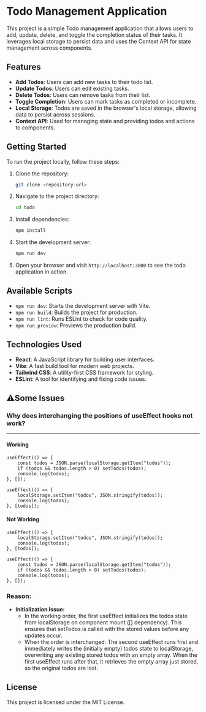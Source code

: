 # Todo Management Application

This project is a simple Todo management application that allows users to add, update, delete, and toggle the completion status of their tasks. It leverages local storage to persist data and uses the Context API for state management across components.

## Features

- **Add Todos**: Users can add new tasks to their todo list.
- **Update Todos**: Users can edit existing tasks.
- **Delete Todos**: Users can remove tasks from their list.
- **Toggle Completion**: Users can mark tasks as completed or incomplete.
- **Local Storage**: Todos are saved in the browser's local storage, allowing data to persist across sessions.
- **Context API**: Used for managing state and providing todos and actions to components.

## Getting Started

To run the project locally, follow these steps:

1. Clone the repository:

   ```bash
   git clone <repository-url>
   ```

2. Navigate to the project directory:

   ```bash
   cd todo
   ```

3. Install dependencies:

   ```bash
   npm install
   ```

4. Start the development server:

   ```bash
   npm run dev
   ```

5. Open your browser and visit `http://localhost:3000` to see the todo application in action.

## Available Scripts

- `npm run dev`: Starts the development server with Vite.
- `npm run build`: Builds the project for production.
- `npm run lint`: Runs ESLint to check for code quality.
- `npm run preview`: Previews the production build.

## Technologies Used

- **React**: A JavaScript library for building user interfaces.
- **Vite**: A fast build tool for modern web projects.
- **Tailwind CSS**: A utility-first CSS framework for styling.
- **ESLint**: A tool for identifying and fixing code issues.

## ⚠️Some Issues

### Why does interchanging the positions of useEffect hooks not work?

---

#### Working

```
useEffect(() => {
    const todos = JSON.parse(localStorage.getItem("todos"));
    if (todos && todos.length > 0) setTodos(todos);
    console.log(todos);
}, []);

useEffect(() => {
    localStorage.setItem("todos", JSON.stringify(todos));
    console.log(todos);
}, [todos]);
```

#### Not Working

```
useEffect(() => {
    localStorage.setItem("todos", JSON.stringify(todos));
    console.log(todos);
}, [todos]);

useEffect(() => {
    const todos = JSON.parse(localStorage.getItem("todos"));
    if (todos && todos.length > 0) setTodos(todos);
    console.log(todos);
}, []);

```

### Reason:

- **Initialization Issue:**
  - In the working order, the first useEffect initializes the todos state from localStorage on component mount ([] dependency). This ensures that setTodos is called with the stored values before any updates occur.
  - When the order is interchanged:
    The second useEffect runs first and immediately writes the (initially empty) todos state to localStorage, overwriting any existing stored todos with an empty array.
    When the first useEffect runs after that, it retrieves the empty array just stored, so the original todos are lost.

## License

This project is licensed under the MIT License.
